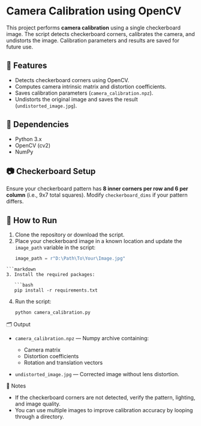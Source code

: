 # Camera Calibration using OpenCV

This project performs **camera calibration** using a single checkerboard image. The script detects checkerboard corners, calibrates the camera, and undistorts the image. Calibration parameters and results are saved for future use.

## 🔧 Features

- Detects checkerboard corners using OpenCV.
- Computes camera intrinsic matrix and distortion coefficients.
- Saves calibration parameters (`camera_calibration.npz`).
- Undistorts the original image and saves the result (`undistorted_image.jpg`).

## 🧠 Dependencies

- Python 3.x
- OpenCV (cv2)
- NumPy

## 📷 Checkerboard Setup

Ensure your checkerboard pattern has **8 inner corners per row and 6 per column** (i.e., 9x7 total squares). Modify `checkerboard_dims` if your pattern differs.

## 🚀 How to Run

1. Clone the repository or download the script.
2. Place your checkerboard image in a known location and update the `image_path` variable in the script:
   ```python
   image_path = r"D:\Path\To\Your\Image.jpg"
```
```markdown
3. Install the required packages:

   ```bash
   pip install -r requirements.txt
   ```

4. Run the script:

   ```bash
   python camera_calibration.py
   ```

🗂 Output

* `camera_calibration.npz` — Numpy archive containing:

  * Camera matrix
  * Distortion coefficients
  * Rotation and translation vectors
* `undistorted_image.jpg` — Corrected image without lens distortion.

📌 Notes

* If the checkerboard corners are not detected, verify the pattern, lighting, and image quality.
* You can use multiple images to improve calibration accuracy by looping through a directory.


